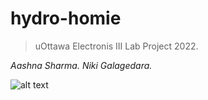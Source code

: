 # hydro-homie

> uOttawa Electronis III Lab Project 2022.

_Aashna Sharma. Niki Galagedara._

![alt text](./pl.png)
